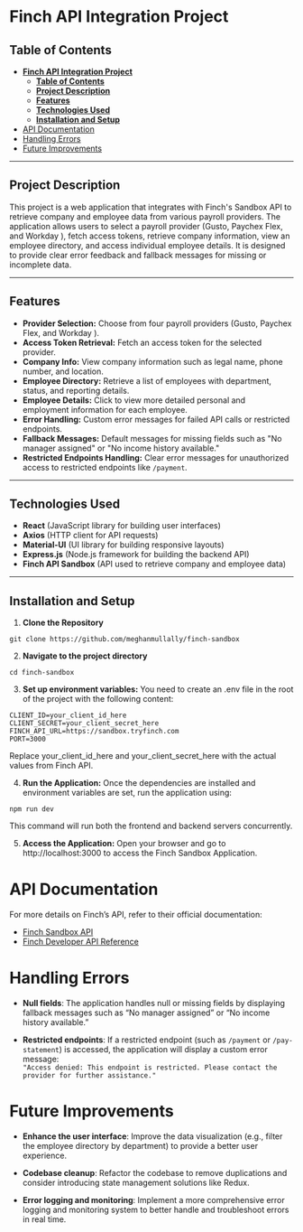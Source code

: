 # **Finch API Integration Project**

## **Table of Contents**
- [**Finch API Integration Project**](#finch-api-integration-project)
  - [**Table of Contents**](#table-of-contents)
  - [**Project Description**](#project-description)
  - [**Features**](#features)
  - [**Technologies Used**](#technologies-used)
  - [**Installation and Setup**](#installation-and-setup)
- [API Documentation](#api-documentation)
- [Handling Errors](#handling-errors)
- [Future Improvements](#future-improvements)

---

## **Project Description**

This project is a web application that integrates with Finch's Sandbox API to retrieve company and employee data from various payroll providers. The application allows users to select a payroll provider (Gusto, Paychex Flex, and Workday ), fetch access tokens, retrieve company information, view an employee directory, and access individual employee details. It is designed to provide clear error feedback and fallback messages for missing or incomplete data.

---

## **Features**

- **Provider Selection:** Choose from four payroll providers (Gusto, Paychex Flex, and Workday ).
- **Access Token Retrieval:** Fetch an access token for the selected provider.
- **Company Info:** View company information such as legal name, phone number, and location.
- **Employee Directory:** Retrieve a list of employees with department, status, and reporting details.
- **Employee Details:** Click to view more detailed personal and employment information for each employee.
- **Error Handling:** Custom error messages for failed API calls or restricted endpoints.
- **Fallback Messages:** Default messages for missing fields such as "No manager assigned" or "No income history available."
- **Restricted Endpoints Handling:** Clear error messages for unauthorized access to restricted endpoints like `/payment`.

---

## **Technologies Used**

- **React** (JavaScript library for building user interfaces)
- **Axios** (HTTP client for API requests)
- **Material-UI** (UI library for building responsive layouts)
- **Express.js** (Node.js framework for building the backend API)
- **Finch API Sandbox** (API used to retrieve company and employee data)

---

## **Installation and Setup**

1. **Clone the Repository**
```
git clone https://github.com/meghanmullally/finch-sandbox
```

2.	**Navigate to the project directory**
```
cd finch-sandbox
```

3. **Set up environment variables:**
You need to create an .env file in the root of the project with the following content:
```
CLIENT_ID=your_client_id_here
CLIENT_SECRET=your_client_secret_here
FINCH_API_URL=https://sandbox.tryfinch.com
PORT=3000
```
Replace your_client_id_here and your_client_secret_here with the actual values from Finch API.

4. **Run the Application:**
Once the dependencies are installed and environment variables are set, run the application using:

```
npm run dev
```

This command will run both the frontend and backend servers concurrently.

5. **Access the Application:**
Open your browser and go to http://localhost:3000 to access the Finch Sandbox Application.

# API Documentation

For more details on Finch’s API, refer to their official documentation:

- [Finch Sandbox API](https://sandbox.tryfinch.com/)
- [Finch Developer API Reference](https://developer.tryfinch.com/api-reference/organization/company)

# Handling Errors

- **Null fields**: The application handles null or missing fields by displaying fallback messages such as “No manager assigned” or “No income history available.”
  
- **Restricted endpoints**: If a restricted endpoint (such as `/payment` or `/pay-statement`) is accessed, the application will display a custom error message:  
  `"Access denied: This endpoint is restricted. Please contact the provider for further assistance."`

# Future Improvements

- **Enhance the user interface**: Improve the data visualization (e.g., filter the employee directory by department) to provide a better user experience.

- **Codebase cleanup**: Refactor the codebase to remove duplications and consider introducing state management solutions like Redux.

- **Error logging and monitoring**: Implement a more comprehensive error logging and monitoring system to better handle and troubleshoot errors in real time.